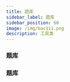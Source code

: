 ```yaml
---
title: 题库
sidebar_label: 题库
sidebar_position: 60
image: /img/bac111.png
description: 工具类
---
```

### 题库

### 题库

